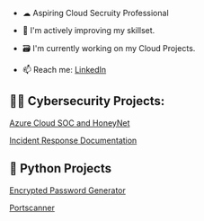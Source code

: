 - ☁ Aspiring Cloud Secruity Professional

- 🧠 I'm actively improving my skillset.

- 🗃 I'm currently working on my Cloud Projects.

- 📫 Reach me: [LinkedIn](https://www.linkedin.com/in/adam-suleman-077a73156/)

<h2>👨‍💻 Cybersecurity Projects:</h2>

[ Azure Cloud SOC and HoneyNet](https://github.com/asuleman-cyber/Azure-Honey-Net-SOC " Cloud SOC Project")

[ Incident Response Documentation](https://github.com/asuleman-cyber/Security-Incident-Response)

<h2> 🐍 Python Projects</h2>

[Encrypted Password Generator ](https://github.com/asuleman-cyber/random-password-generator "Encrypted Password Generator ")

[Portscanner](https://github.com/asuleman-cyber/python3---portscanner "Portscanner")
